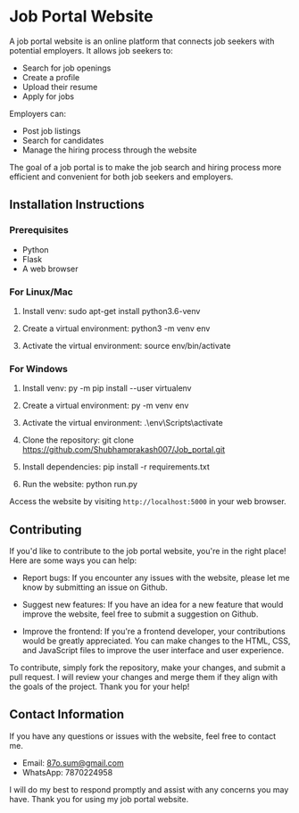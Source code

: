 # Job Portal Website

A job portal website is an online platform that connects job seekers with potential employers. It allows job seekers to:
- Search for job openings
- Create a profile
- Upload their resume
- Apply for jobs

Employers can:
- Post job listings
- Search for candidates
- Manage the hiring process through the website

The goal of a job portal is to make the job search and hiring process more efficient and convenient for both job seekers and employers.

## Installation Instructions
### Prerequisites
- Python
- Flask
- A web browser

### For Linux/Mac
1. Install venv:
sudo apt-get install python3.6-venv

2. Create a virtual environment:
python3 -m venv env

3. Activate the virtual environment:
source env/bin/activate

### For Windows
1. Install venv:
py -m pip install --user virtualenv


2. Create a virtual environment:
py -m venv env


3. Activate the virtual environment:
.\env\Scripts\activate


4. Clone the repository:
git clone https://github.com/Shubhamprakash007/Job_portal.git

5. Install dependencies:
pip install -r requirements.txt

6. Run the website:
python run.py

Access the website by visiting `http://localhost:5000` in your web browser.

## Contributing

If you'd like to contribute to the job portal website, you're in the right place! Here are some ways you can help:

- Report bugs: If you encounter any issues with the website, please let me know by submitting an issue on Github.

- Suggest new features: If you have an idea for a new feature that would improve the website, feel free to submit a suggestion on Github.

- Improve the frontend: If you're a frontend developer, your contributions would be greatly appreciated. You can make changes to the HTML, CSS, and JavaScript files to improve the user interface and user experience.

To contribute, simply fork the repository, make your changes, and submit a pull request. I will review your changes and merge them if they align with the goals of the project. Thank you for your help!


## Contact Information

If you have any questions or issues with the website, feel free to contact me.

- Email: 87o.sum@gmail.com
- WhatsApp: 7870224958

I will do my best to respond promptly and assist with any concerns you may have. Thank you for using my job portal website.

